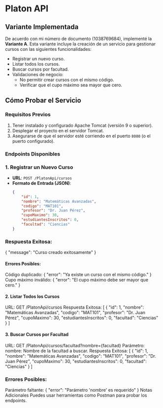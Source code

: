 # Platon API

## Variante Implementada
De acuerdo con mi número de documento (1038769684), implementé la **Variante A**. Esta variante incluye la creación de un servicio para gestionar cursos con las siguientes funcionalidades:
- Registrar un nuevo curso.
- Listar todos los cursos.
- Buscar cursos por facultad.
- Validaciones de negocio:
  - No permitir crear cursos con el mismo código.
  - Verificar que el cupo máximo sea mayor que cero.

## Cómo Probar el Servicio

### Requisitos Previos
1. Tener instalado y configurado Apache Tomcat (versión 9 o superior).
2. Desplegar el proyecto en el servidor Tomcat.
3. Asegurarse de que el servidor esté corriendo en el puerto `8080` (o el puerto configurado).

### Endpoints Disponibles

### 1. Registrar un Nuevo Curso
- **URL**: `POST /PlatonApi/cursos`
- **Formato de Entrada (JSON)**:
  ```json
  {
      "id": 1,
      "nombre": "Matemáticas Avanzadas",
      "codigo": "MAT101",
      "profesor": "Dr. Juan Pérez",
      "cupoMaximo": 30,
      "estudiantesInscritos": 0,
      "facultad": "Ciencias"
  }

### Respuesta Exitosa:
{
    "message": "Curso creado exitosamente"
}
#### Errores Posibles:
Código duplicado:
{
    "error": "Ya existe un curso con el mismo código."
}
Cupo máximo inválido:
{
    "error": "El cupo máximo debe ser mayor que cero."
}
#### 2. Listar Todos los Cursos
URL: GET /PlatonApi/cursos
Respuesta Exitosa:
[
    {
        "id": 1,
        "nombre": "Matemáticas Avanzadas",
        "codigo": "MAT101",
        "profesor": "Dr. Juan Pérez",
        "cupoMaximo": 30,
        "estudiantesInscritos": 0,
        "facultad": "Ciencias"
    }
]
#### 3. Buscar Cursos por Facultad
URL: GET /PlatonApi/cursos/facultad?nombre={facultad}
Parámetro:
nombre: Nombre de la facultad a buscar.
Respuesta Exitosa:
[
    {
        "id": 1,
        "nombre": "Matemáticas Avanzadas",
        "codigo": "MAT101",
        "profesor": "Dr. Juan Pérez",
        "cupoMaximo": 30,
        "estudiantesInscritos": 0,
        "facultad": "Ciencias"
    }
]
### Errores Posibles:
Parámetro faltante:
{
    "error": "Parámetro 'nombre' es requerido"
}
Notas Adicionales
Puedes usar herramientas como Postman para probar los endpoints.

